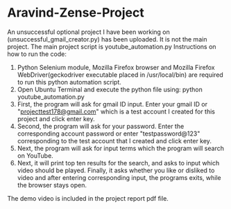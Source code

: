 # Aravind-Zense-Project
An unsuccessful optional project I have been working on (unsuccessful_gmail_creator.py) has been uploaded. It is not the main project.
The main project script is youtube_automation.py
Instructions on how to run the code:
1. Python Selenium module, Mozilla Firefox browser and Mozilla Firefox WebDriver(geckodriver executable placed in /usr/local/bin) are required to run this python automation script.
2. Open Ubuntu Terminal and execute the python file using: python youtube_automation.py
3. First, the program will ask for gmail ID input. Enter your gmail ID or "projecttest178@gmail.com" which is a test account I created for this project and click enter key.
4. Second, the program will ask for your password. Enter the corresponding account password or enter "testpassword@123" corresponding to the test account that I created and click enter key.
5. Next, the program will ask for input terms which the program will search on YouTube.
6. Next, it will print top ten results for the search, and asks to input which video should be played. Finally, it asks whether you like or disliked to video and after entering corresponding input, the programs exits, while the browser stays open.

The demo video is included in the project report pdf file.
